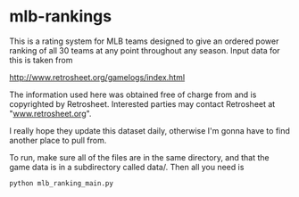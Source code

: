 # mlb-rankings

This is a rating system for MLB teams designed to give an ordered
power ranking of all 30 teams at any point throughout any season.
Input data for this is taken from 

http://www.retrosheet.org/gamelogs/index.html

The information used here was obtained free of charge from and is
copyrighted by Retrosheet.  Interested parties may contact Retrosheet
at "www.retrosheet.org".

I really hope they update this dataset daily, otherwise I'm gonna
have to find another place to pull from.

To run, make sure all of the files are in the same directory, and
that the game data is in a subdirectory called data/. Then all you
need is 

`python mlb_ranking_main.py`